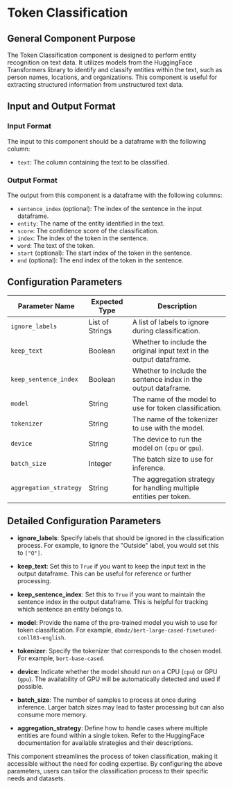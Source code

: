 # Token Classification

## General Component Purpose

The Token Classification component is designed to perform entity recognition on text data. It utilizes models from the HuggingFace Transformers library to identify and classify entities within the text, such as person names, locations, and organizations. This component is useful for extracting structured information from unstructured text data.

## Input and Output Format

### Input Format

The input to this component should be a dataframe with the following column:

- `text`: The column containing the text to be classified.

### Output Format

The output from this component is a dataframe with the following columns:

- `sentence_index` (optional): The index of the sentence in the input dataframe.
- `entity`: The name of the entity identified in the text.
- `score`: The confidence score of the classification.
- `index`: The index of the token in the sentence.
- `word`: The text of the token.
- `start` (optional): The start index of the token in the sentence.
- `end` (optional): The end index of the token in the sentence.

## Configuration Parameters

| Parameter Name           | Expected Type       | Description |
|--------------------------|---------------------|-------------|
| `ignore_labels`          | List of Strings     | A list of labels to ignore during classification. |
| `keep_text`              | Boolean             | Whether to include the original input text in the output dataframe. |
| `keep_sentence_index`    | Boolean             | Whether to include the sentence index in the output dataframe. |
| `model`                  | String              | The name of the model to use for token classification. |
| `tokenizer`              | String              | The name of the tokenizer to use with the model. |
| `device`                 | String              | The device to run the model on (`cpu` or `gpu`). |
| `batch_size`             | Integer             | The batch size to use for inference. |
| `aggregation_strategy`   | String              | The aggregation strategy for handling multiple entities per token. |

## Detailed Configuration Parameters

- **ignore_labels**: Specify labels that should be ignored in the classification process. For example, to ignore the "Outside" label, you would set this to `["O"]`.

- **keep_text**: Set this to `True` if you want to keep the input text in the output dataframe. This can be useful for reference or further processing.

- **keep_sentence_index**: Set this to `True` if you want to maintain the sentence index in the output dataframe. This is helpful for tracking which sentence an entity belongs to.

- **model**: Provide the name of the pre-trained model you wish to use for token classification. For example, `dbmdz/bert-large-cased-finetuned-conll03-english`.

- **tokenizer**: Specify the tokenizer that corresponds to the chosen model. For example, `bert-base-cased`.

- **device**: Indicate whether the model should run on a CPU (`cpu`) or GPU (`gpu`). The availability of GPU will be automatically detected and used if possible.

- **batch_size**: The number of samples to process at once during inference. Larger batch sizes may lead to faster processing but can also consume more memory.

- **aggregation_strategy**: Define how to handle cases where multiple entities are found within a single token. Refer to the HuggingFace documentation for available strategies and their descriptions.

This component streamlines the process of token classification, making it accessible without the need for coding expertise. By configuring the above parameters, users can tailor the classification process to their specific needs and datasets.

